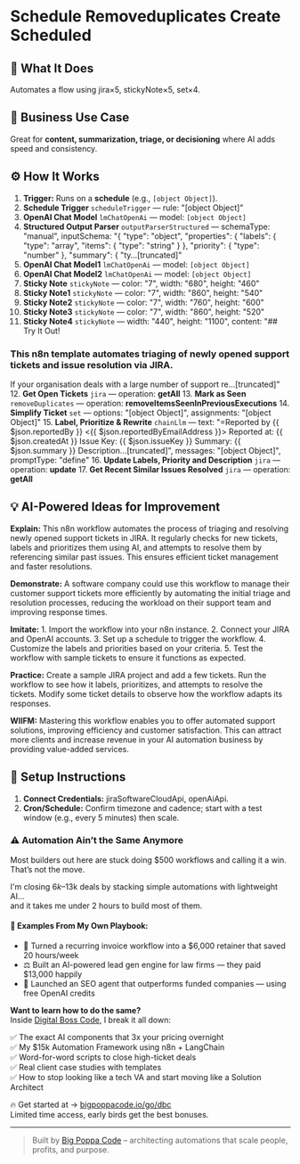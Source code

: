 # Schedule Removeduplicates Create Scheduled
## 🚀 What It Does
Automates a flow using jira×5, stickyNote×5, set×4.

## 💼 Business Use Case
Great for **content, summarization, triage, or decisioning** where AI adds speed and consistency.

## ⚙️ How It Works
1. **Trigger:** Runs on a **schedule** (e.g., `[object Object]`).
2. **Schedule Trigger** `scheduleTrigger` — rule: "[object Object]"
3. **OpenAI Chat Model** `lmChatOpenAi` — model: `[object Object]`
4. **Structured Output Parser** `outputParserStructured` — schemaType: "manual", inputSchema: "{
  "type": "object",
  "properties": {
    "labels": {
      "type": "array",
      "items": { "type": "string" }
    },
    "priority": { "type": "number" },
    "summary": { "ty…[truncated]"
5. **OpenAI Chat Model1** `lmChatOpenAi` — model: `[object Object]`
6. **OpenAI Chat Model2** `lmChatOpenAi` — model: `[object Object]`
7. **Sticky Note** `stickyNote` — color: "7", width: "680", height: "460"
8. **Sticky Note1** `stickyNote` — color: "7", width: "860", height: "540"
9. **Sticky Note2** `stickyNote` — color: "7", width: "760", height: "600"
10. **Sticky Note3** `stickyNote` — color: "7", width: "860", height: "520"
11. **Sticky Note4** `stickyNote` — width: "440", height: "1100", content: "## Try It Out!
### This n8n template automates triaging of newly opened support tickets and issue resolution via JIRA.

If your organisation deals with a large number of support re…[truncated]"
12. **Get Open Tickets** `jira` — operation: **getAll**
13. **Mark as Seen** `removeDuplicates` — operation: **removeItemsSeenInPreviousExecutions**
14. **Simplify Ticket** `set` — options: "[object Object]", assignments: "[object Object]"
15. **Label, Prioritize & Rewrite** `chainLlm` — text: "=Reported by {{ $json.reportedBy }} <{{ $json.reportedByEmailAddress }}>
Reported at: {{ $json.createdAt }}
Issue Key: {{ $json.issueKey }}
Summary: {{ $json.summary }}
Description…[truncated]", messages: "[object Object]", promptType: "define"
16. **Update Labels, Priority and Description** `jira` — operation: **update**
17. **Get Recent Similar Issues Resolved** `jira` — operation: **getAll**

## 💡 AI-Powered Ideas for Improvement
**Explain:** This n8n workflow automates the process of triaging and resolving newly opened support tickets in JIRA. It regularly checks for new tickets, labels and prioritizes them using AI, and attempts to resolve them by referencing similar past issues. This ensures efficient ticket management and faster resolutions.

**Demonstrate:** A software company could use this workflow to manage their customer support tickets more efficiently by automating the initial triage and resolution processes, reducing the workload on their support team and improving response times.

**Imitate:** 1. Import the workflow into your n8n instance. 2. Connect your JIRA and OpenAI accounts. 3. Set up a schedule to trigger the workflow. 4. Customize the labels and priorities based on your criteria. 5. Test the workflow with sample tickets to ensure it functions as expected.

**Practice:** Create a sample JIRA project and add a few tickets. Run the workflow to see how it labels, prioritizes, and attempts to resolve the tickets. Modify some ticket details to observe how the workflow adapts its responses.

**WIIFM:** Mastering this workflow enables you to offer automated support solutions, improving efficiency and customer satisfaction. This can attract more clients and increase revenue in your AI automation business by providing value-added services.

## 🔧 Setup Instructions
1. **Connect Credentials:** jiraSoftwareCloudApi, openAiApi.
2. **Cron/Schedule:** Confirm timezone and cadence; start with a test window (e.g., every 5 minutes) then scale.

### ⚠️ Automation Ain’t the Same Anymore

Most builders out here are stuck doing $500 workflows and calling it a win.  
That’s not the move.  

I'm closing $6k–$13k deals by stacking simple automations with lightweight AI...  
and it takes me under 2 hours to build most of them.

#### 🧠 Examples From My Own Playbook:
- 🔁 Turned a recurring invoice workflow into a $6,000 retainer that saved 20 hours/week  
- ⚖️ Built an AI-powered lead gen engine for law firms — they paid $13,000 happily  
- 🚀 Launched an SEO agent that outperforms funded companies — using free OpenAI credits  

**Want to learn how to do the same?**  
Inside [Digital Boss Code](https://bigpoppacode.io/go/dbc), I break it all down:

✅ The exact AI components that 3x your pricing overnight  
✅ My $15k Automation Framework using n8n + LangChain  
✅ Word-for-word scripts to close high-ticket deals  
✅ Real client case studies with templates  
✅ How to stop looking like a tech VA and start moving like a Solution Architect  

🔥 Get started at → [bigpoppacode.io/go/dbc](https://bigpoppacode.io/go/dbc)  
Limited time access, early birds get the best bonuses.

---
> Built by [Big Poppa Code](https://bigpoppacode.io) – architecting automations that scale people, profits, and purpose.
